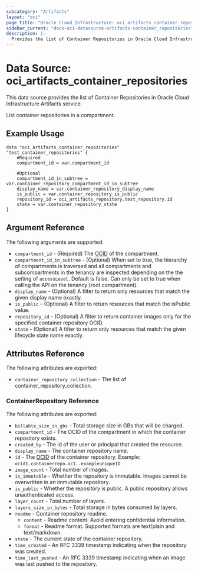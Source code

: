 ```yaml
---
subcategory: "Artifacts"
layout: "oci"
page_title: "Oracle Cloud Infrastructure: oci_artifacts_container_repositories"
sidebar_current: "docs-oci-datasource-artifacts-container_repositories"
description: |-
  Provides the list of Container Repositories in Oracle Cloud Infrastructure Artifacts service
---
```


# Data Source: oci_artifacts_container_repositories
This data source provides the list of Container Repositories in Oracle Cloud Infrastructure Artifacts service.

List container repositories in a compartment.

## Example Usage

```hcl
data "oci_artifacts_container_repositories" "test_container_repositories" {
	#Required
	compartment_id = var.compartment_id

	#Optional
	compartment_id_in_subtree = var.container_repository_compartment_id_in_subtree
	display_name = var.container_repository_display_name
	is_public = var.container_repository_is_public
	repository_id = oci_artifacts_repository.test_repository.id
	state = var.container_repository_state
}
```

## Argument Reference

The following arguments are supported:

* `compartment_id` - (Required) The [OCID](https://docs.cloud.oracle.com/iaas/Content/General/Concepts/identifiers.htm) of the compartment.
* `compartment_id_in_subtree` - (Optional) When set to true, the hierarchy of compartments is traversed and all compartments and subcompartments in the tenancy are inspected depending on the the setting of `accessLevel`. Default is false. Can only be set to true when calling the API on the tenancy (root compartment). 
* `display_name` - (Optional) A filter to return only resources that match the given display name exactly. 
* `is_public` - (Optional) A filter to return resources that match the isPublic value. 
* `repository_id` - (Optional) A filter to return container images only for the specified container repository OCID. 
* `state` - (Optional) A filter to return only resources that match the given lifecycle state name exactly. 


## Attributes Reference

The following attributes are exported:

* `container_repository_collection` - The list of container_repository_collection.

### ContainerRepository Reference

The following attributes are exported:

* `billable_size_in_gbs` - Total storage size in GBs that will be charged.
* `compartment_id` - The OCID of the compartment in which the container repository exists.
* `created_by` - The id of the user or principal that created the resource.
* `display_name` - The container repository name.
* `id` - The [OCID](https://docs.cloud.oracle.com/iaas/Content/General/Concepts/identifiers.htm) of the container repository.  Example: `ocid1.containerrepo.oc1..exampleuniqueID` 
* `image_count` - Total number of images.
* `is_immutable` - Whether the repository is immutable. Images cannot be overwritten in an immutable repository.
* `is_public` - Whether the repository is public. A public repository allows unauthenticated access.
* `layer_count` - Total number of layers.
* `layers_size_in_bytes` - Total storage in bytes consumed by layers.
* `readme` - Container repository readme.
	* `content` - Readme content. Avoid entering confidential information.
	* `format` - Readme format. Supported formats are text/plain and text/markdown.
* `state` - The current state of the container repository.
* `time_created` - An RFC 3339 timestamp indicating when the repository was created.
* `time_last_pushed` - An RFC 3339 timestamp indicating when an image was last pushed to the repository.

